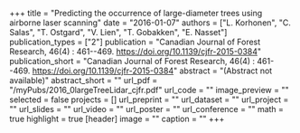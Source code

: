 +++
title = "Predicting the occurrence of large-diameter trees using airborne laser scanning"
date = "2016-01-07"
authors = ["L. Korhonen", "C. Salas", "T. Ostgard", "V. Lien", "T. Gobakken", "E. Nasset"]
publication_types = ["2"]
publication = "Canadian Journal of Forest Research, 46(4) : 461--469. https://doi.org/10.1139/cjfr-2015-0384"
publication_short = "Canadian Journal of Forest Research, 46(4) : 461--469. https://doi.org/10.1139/cjfr-2015-0384"
abstract = "(Abstract not available)"
abstract_short = ""
url_pdf = "/myPubs/2016_0largeTreeLidar_cjfr.pdf"
url_code = ""
image_preview = ""
selected = false
projects = []
url_preprint = ""
url_dataset = ""
url_project = ""
url_slides = ""
url_video = ""
url_poster = ""
url_conference = ""
math = true
highlight = true
[header]
image = ""
caption = ""
+++
